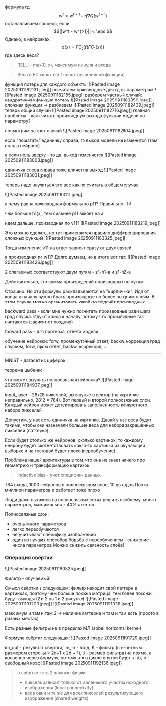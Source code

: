 формула гд
$$w^t = w^{t-1} - \eta \nabla Q(w^{t-1})$$ останавливаем процесс, если $$||w^t - w^{t-1}|| < \eps $$
Однако, в нейронках:
$$a(x) = FC_2(f(FC_1(x)))$$
где здесь веса?

>RELU - max(0, x), максимум из нуля и входа

>Веса в FC слоях и в f слоях (нелинейной функции)

функция потерь для каждого объекта:
![[Pasted image 20250911182131.jpeg]]
посчитаем производные для гд по параметрам
![[Pasted image 20250911182155.jpeg]]
разберем частный случай: квадратичная функция потерь
![[Pasted image 20250911182350.jpeg]]
сложная функция -> разбиваем
![[Pasted image 20250911182439.jpeg]]
теперь общий случай
![[Pasted image 20250911182716.jpeg]]
главная проблема - как считать производную выхода функции модели по параметру?

посмотрим на этот случай
![[Pasted image 20250911182904.jpeg]]

если "пошатать" единичку справа, то выход модели не изменится (там ноль в нейроне)

а если ноль вверху - то да, выход поменяется
![[Pasted image 20250911183003.jpeg]]

единичка слева справа тоже влияет на выход
![[Pasted image 20250911183031.jpeg]]

теперь надо научиться это все как-то считать в общем случае

![[Pasted image 20250911183111.jpeg]]

а чему равна производная формулы по p11?
Правильно - h1

чем больше h1(x), тем сильнее p11 влияет на a

идем дальше, производная по v11?
![[Pasted image 20250911183219.jpeg]]

Это можно сделать, но тут применяется правило дифференцирования сложных функций
![[Pasted image 20250911183325.jpeg]]

Тогда изменение v11 на ответ зависит сразу от двух связей

а производная по w11? 
Долго думаем, но в итоге вот так:
![[Pasted image 20250911183426.jpeg]]

2 слагаемых соответствуют двум путям - z1-h1-a и z1-h2-a

Действительно, это сумма произведений производных по путям

Страшно. Но эти формулы раскладываются на "кирпичики". Идя от конца к началу нужно брать производные по более поздним слоям. В этом случае можно организовать какой-то подсчёт производных.

backward pass - если мне нужно посчитать производные ради шага град спуска. Иду от конца к началу, потому что производные так считаются (зависят от поздних)

forward pass - для прогноза, ответа модели

обучение нейронки: forw, промежуточный ответ, backw, коррекция град спуском, forw, пром ответ, backw, коррекция, ...

***

MNIST - датасет из циферок

теорема цыбенко

что может выучить полносвязная нейронка?
![[Pasted image 20250911184937.jpeg]]

input_layer - 28х28 пикселей, вытянутые в вектор (на картинке неправильно, 28^2 = 784). Вот первый и второй полносвязные слои.
Каждый нейрон может детектировать заполненность конкретного набора пикселей.

Допустим, у нас есть единичка на картинке. Давай у нас веса будут такими, чтобы они назначали большие веса для набора закрашенных пикселей (паттерна)

Если будет столько же нейронов, сколько картинок, то каждому нейрону будет соответствовать какая-то картинка из обучающей выборке и на тестовой будет плохо (переобучение)

Проблема нашей архитектуры в том, что она не знает ничего про геометрию и трансформацию картинок.

> indactive bias - учет специфики данных 

784 входа, 1000 нейронов в полносвязном слое, 10 выходов
Почти миллион параметров и работает тоже плохо

Люди даже пытались на полносвязных сетях решить проблему, много параметров, максимально - 40% ответов

Полносвязные слои:
- очень много параметров
- легко переобучаются
- не учитывают специфику изображений
- один из лучших способов борьбы с переобучением - снижение числа параметров
Можно снизить связность слоёв!
### Операция свёртки

![[Pasted image 20250911190525.jpeg]]

Фильтр - обучаемый!

Смысл свёртки в следующем: фильтр находит свой паттерн в картинках, поэтому чем больше похожа матрица, тем более похожи будут выходы (2 и 2 на 1 и 2 рисунке)
![[Pasted image 20250911191203.jpeg]]
![[Pasted image 20250911191338.jpeg]]

максимум и там и там 2 => наличие паттерна и там и там есть (просто в разных местах)

Есть разные фильтры не в пределах МЛ (sobel horizontal kernel)

Формула свёртки следующая:
![[Pasted image 20250911191729.jpeg]]

im_out - результат свертки, im_in - вход, K - фильтр (с нечетным размером стороны = 2d+1 x 2d + 1), d - размер фильтра (не прямо, а косвенно через формулу, потому что в цикле внутри будет +-d), b - свободный коэф
![[Pasted image 20250911192136.jpeg]]

> в свёртке есть 2 важные фишки:
>- пиксель зависит только от маленького участка исходного изображения (local connectivity)
>- веса одни и те же для всех пикселей результирующего изображения (shared weights)


